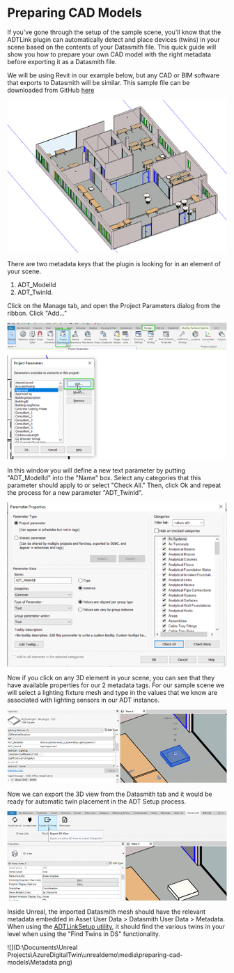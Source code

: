 # Preparing CAD Models

If you've gone through the setup of the sample scene, you'll know that the ADTLink plugin can automatically detect and place devices (twins) in your scene based on the contents of your Datasmith file. This quick guide will show you how to prepare your own CAD model with the right metadata before exporting it as a Datasmith file.

We will be using Revit in our example below, but any CAD or BIM software that exports to Datasmith will be similar.  This sample file can be downloaded from GitHub [here](../wsp-office-model/)

![SampleRevit](../media/preparing-cad-models/SampleRevit.png "SampleRevit")

There are two metadata keys that the plugin is looking for in an element of your scene.

1) ADT_ModelId
2) ADT_TwinId.

Click on the Manage tab, and open the Project Parameters dialog from the ribbon. Click "Add..."

![AddParameter](../media/preparing-cad-models/AddParameter.png "AddParameter")

In this window you will define a new text parameter by putting "ADT_ModelId" into the "Name" box. Select any categories that this parameter should apply to or select "Check All." Then, click Ok and repeat the process for a new parameter "ADT_TwinId".

![ParamProperties](../media/preparing-cad-models/ParamProperties.png "ParamProperties")

Now if you click on any 3D element in your scene, you can see that they have available properties for our 2 metadata tags. For our sample scene we will select a lighting fixture mesh and type in the values that we know are associated with lighting sensors in our ADT instance.

![MeshData](../media/preparing-cad-models/MeshData.png "MeshData")


Now we can export the 3D view from the Datasmith tab and it would be ready for automatic twin placement in the ADT Setup process.

![ViewExport](../media/preparing-cad-models/ViewExport.png "ViewExport")

Inside Unreal, the imported Datasmith mesh should have the relevant metadata embedded in Asset User Data > Datasmith User Data > Metadata. When using the [ADTLinkSetup utility](./adt-link-plugin-ue.md#create-twin), it should find the various twins in your level when using the "Find Twins in DS" functionality.

![](D:\Documents\Unreal Projects\AzureDigitalTwin\unrealdemo\media\preparing-cad-models\Metadata.png)

